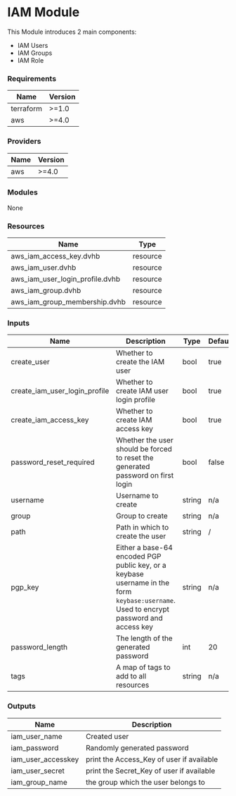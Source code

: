 # IAM Module
This Module introduces 2 main components:
  - IAM Users
  - IAM Groups
  - IAM Role
### Requirements
|Name|Version|
|----|-------|
|terraform| >=1.0|
|aws|>=4.0|

### Providers
|Name|Version|
|----|-------|
|aws|>=4.0|

### Modules
None

### Resources
|Name|Type|
|----|----|
|aws_iam_access_key.dvhb|resource|
|aws_iam_user.dvhb|resource|
|aws_iam_user_login_profile.dvhb|resource|
|aws_iam_group.dvhb|resource|
|aws_iam_group_membership.dvhb|resource|

### Inputs
|Name|Description|Type|Default|Required|
|----|-----------|----|-------|--------|
|create_user|Whether to create the IAM user|bool|true|yes|
|create_iam_user_login_profile|Whether to create IAM user login profile|bool|true|no|
|create_iam_access_key|Whether to create IAM access key|bool|true|no|
|password_reset_required|Whether the user should be forced to reset the generated password on first login|bool|false|no|
|username|Username to create|string|n/a|yes|
|group|Group to create|string|n/a|yes|
|path|Path in which to create the user|string|/|yes|
|pgp_key|Either a base-64 encoded PGP public key, or a keybase username in the form `keybase:username`. Used to encrypt password and access key|string|n/a|no|
|password_length|The length of the generated password|int|20|no|
|tags|A map of tags to add to all resources|string|n/a|no|



### Outputs
|Name|Description|
|----|-------|
|iam_user_name|Created user|
|iam_password|Randomly generated password|
|iam_user_accesskey|print the Access_Key of user if available|
|iam_user_secret|print the Secret_Key of user if available|
|iam_group_name|the group which the user belongs to|
